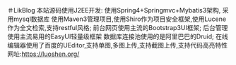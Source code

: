 ＃LikBlog
本站源码使用J2EE开发:
使用Spring4+Springmvc+Mybatis3架构,
采用mysql数据库
使用Maven3管理项目,使用Shiro作为项目安全框架,使用Lucene作为全文检索,支持restful风格;
前台网页使用主流的Bootstrap3UI框架;
后台管理使用主流易用的EasyUI轻量级框架
数据库连接池使用的是阿里巴巴的Druid;
在线编辑器使用了百度的UEditor,支持单图,多图上传,支持截图上传,支持代码高亮特性
网址:https://luoshen.org/
